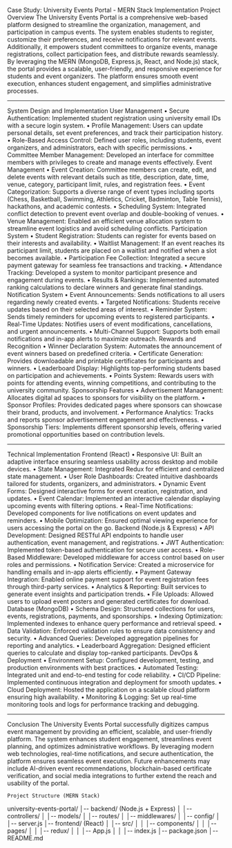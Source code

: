 Case Study: University Events Portal - MERN Stack Implementation
Project Overview
The University Events Portal is a comprehensive web-based platform designed to streamline the organization, management, and participation in campus events. The system enables students to register, customize their preferences, and receive notifications for relevant events. Additionally, it empowers student committees to organize events, manage registrations, collect participation fees, and distribute rewards seamlessly.
By leveraging the MERN (MongoDB, Express.js, React, and Node.js) stack, the portal provides a scalable, user-friendly, and responsive experience for students and event organizers. The platform ensures smooth event execution, enhances student engagement, and simplifies administrative processes.
________________________________________
System Design and Implementation
User Management
•	Secure Authentication: Implemented student registration using university email IDs with a secure login system.
•	Profile Management: Users can update personal details, set event preferences, and track their participation history.
•	Role-Based Access Control: Defined user roles, including students, event organizers, and administrators, each with specific permissions.
•	Committee Member Management: Developed an interface for committee members with privileges to create and manage events effectively.
Event Management
•	Event Creation: Committee members can create, edit, and delete events with relevant details such as title, description, date, time, venue, category, participant limit, rules, and registration fees.
•	Event Categorization: Supports a diverse range of event types including sports (Chess, Basketball, Swimming, Athletics, Cricket, Badminton, Table Tennis), hackathons, and academic contests.
•	Scheduling System: Integrated conflict detection to prevent event overlap and double-booking of venues.
•	Venue Management: Enabled an efficient venue allocation system to streamline event logistics and avoid scheduling conflicts.
Participation System
•	Student Registration: Students can register for events based on their interests and availability.
•	Waitlist Management: If an event reaches its participant limit, students are placed on a waitlist and notified when a slot becomes available.
•	Participation Fee Collection: Integrated a secure payment gateway for seamless fee transactions and tracking.
•	Attendance Tracking: Developed a system to monitor participant presence and engagement during events.
•	Results & Rankings: Implemented automated ranking calculations to declare winners and generate final standings.
Notification System
•	Event Announcements: Sends notifications to all users regarding newly created events.
•	Targeted Notifications: Students receive updates based on their selected areas of interest.
•	Reminder System: Sends timely reminders for upcoming events to registered participants.
•	Real-Time Updates: Notifies users of event modifications, cancellations, and urgent announcements.
•	Multi-Channel Support: Supports both email notifications and in-app alerts to maximize outreach.
Rewards and Recognition
•	Winner Declaration System: Automates the announcement of event winners based on predefined criteria.
•	Certificate Generation: Provides downloadable and printable certificates for participants and winners.
•	Leaderboard Display: Highlights top-performing students based on participation and achievements.
•	Points System: Rewards users with points for attending events, winning competitions, and contributing to the university community.
Sponsorship Features
•	Advertisement Management: Allocates digital ad spaces to sponsors for visibility on the platform.
•	Sponsor Profiles: Provides dedicated pages where sponsors can showcase their brand, products, and involvement.
•	Performance Analytics: Tracks and reports sponsor advertisement engagement and effectiveness.
•	Sponsorship Tiers: Implements different sponsorship levels, offering varied promotional opportunities based on contribution levels.
________________________________________
Technical Implementation
Frontend (React)
•	Responsive UI: Built an adaptive interface ensuring seamless usability across desktop and mobile devices.
•	State Management: Integrated Redux for efficient and centralized state management.
•	User Role Dashboards: Created intuitive dashboards tailored for students, organizers, and administrators.
•	Dynamic Event Forms: Designed interactive forms for event creation, registration, and updates.
•	Event Calendar: Implemented an interactive calendar displaying upcoming events with filtering options.
•	Real-Time Notifications: Developed components for live notifications on event updates and reminders.
•	Mobile Optimization: Ensured optimal viewing experience for users accessing the portal on the go.
Backend (Node.js & Express)
•	API Development: Designed RESTful API endpoints to handle user authentication, event management, and registrations.
•	JWT Authentication: Implemented token-based authentication for secure user access.
•	Role-Based Middleware: Developed middleware for access control based on user roles and permissions.
•	Notification Service: Created a microservice for handling emails and in-app alerts efficiently.
•	Payment Gateway Integration: Enabled online payment support for event registration fees through third-party services.
•	Analytics & Reporting: Built services to generate event insights and participation trends.
•	File Uploads: Allowed users to upload event posters and generated certificates for download.
Database (MongoDB)
•	Schema Design: Structured collections for users, events, registrations, payments, and sponsorships.
•	Indexing Optimization: Implemented indexes to enhance query performance and retrieval speed.
•	Data Validation: Enforced validation rules to ensure data consistency and security.
•	Advanced Queries: Developed aggregation pipelines for reporting and analytics.
•	Leaderboard Aggregation: Designed efficient queries to calculate and display top-ranked participants.
DevOps & Deployment
•	Environment Setup: Configured development, testing, and production environments with best practices.
•	Automated Testing: Integrated unit and end-to-end testing for code reliability.
•	CI/CD Pipeline: Implemented continuous integration and deployment for smooth updates.
•	Cloud Deployment: Hosted the application on a scalable cloud platform ensuring high availability.
•	Monitoring & Logging: Set up real-time monitoring tools and logs for performance tracking and debugging.
________________________________________
Conclusion
The University Events Portal successfully digitizes campus event management by providing an efficient, scalable, and user-friendly platform. The system enhances student engagement, streamlines event planning, and optimizes administrative workflows. By leveraging modern web technologies, real-time notifications, and secure authentication, the platform ensures seamless event execution. Future enhancements may include AI-driven event recommendations, blockchain-based certificate verification, and social media integrations to further extend the reach and usability of the portal.

	Project Structure (MERN Stack)
university-events-portal/
│-- backend/ (Node.js + Express)
│   │-- controllers/
│   │-- models/
│   │-- routes/
│   │-- middlewares/
│   │-- config/
│   │-- server.js
│-- frontend/ (React)
│   │-- src/
│   │   │-- components/
│   │   │-- pages/
│   │   │-- redux/
│   │   │-- App.js
│   │   │-- index.js
│-- package.json
│-- README.md
